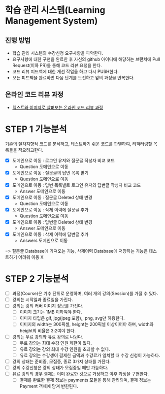 # 학습 관리 시스템(Learning Management System)
## 진행 방법
* 학습 관리 시스템의 수강신청 요구사항을 파악한다.
* 요구사항에 대한 구현을 완료한 후 자신의 github 아이디에 해당하는 브랜치에 Pull Request(이하 PR)를 통해 코드 리뷰 요청을 한다.
* 코드 리뷰 피드백에 대한 개선 작업을 하고 다시 PUSH한다.
* 모든 피드백을 완료하면 다음 단계를 도전하고 앞의 과정을 반복한다.

## 온라인 코드 리뷰 과정
* [텍스트와 이미지로 살펴보는 온라인 코드 리뷰 과정](https://github.com/next-step/nextstep-docs/tree/master/codereview)

# STEP 1 기능분석
기존의 절차지향적 코드를 분석하고, 테스트하기 쉬운 코드를 판별하여, 리팩터링할 목록들을 적으려고한다.
* [X] 도메인으로 이동 : 로그인 유저와 질문글 작성자 비교 코드
  * Question 도메인으로 이동
* [X] 도메인으로 이동 : 질문글의 답변 목록 받기
  * Question 도메인으로 이동
* [X] 도메인으로 이동 : 답변 목록별로 로그인 유저와 답변글 작성자 비교 코드
  * Answer 도메인으로 이동
* [X] 도메인으로 이동 : 질문글 Deleted 상태 변경
  * Question 도메인으로 이동
* [X] 도메인으로 이동 : 삭제 이력에 질문글 추가
  * Question 도메인으로 이동
* [X] 도메인으로 이동 : 답변글 Deleted 상태 변경
  * Answer 도메인으로 이동
* [X] 도메인으로 이동 : 삭제 이력에 답변글 추가
  * Answers 도메인으로 이동

=> 질문글 Database에 가져오는 기능, 삭제이력 Database에 저장하는 기능은 테스트하기 어려워 이동 X

# STEP 2 기능분석
* [ ] 과정(Course)은 기수 단위로 운영하며, 여러 개의 강의(Session)를 가질 수 있다. 
* [ ] 강의는 시작일과 종료일을 가진다. 
* [ ] 강의는 강의 커버 이미지 정보를 가진다. 
  * [ ] 이미지 크기는 1MB 이하여야 한다. 
  * [ ] 이미지 타입은 gif, jpg(jpeg 포함),, png, svg만 허용한다.
  * [ ] 이미지의 width는 300픽셀, height는 200픽셀 이상이어야 하며, width와 height의 비율은 3:2여야 한다. 
* [ ] 강의는 무료 강의와 유료 강의로 나뉜다. 
  * [ ] 무료 강의는 최대 수강 인원 제한이 없다. 
  * [ ] 유료 강의는 강의 최대 수강 인원을 초과할 수 없다. 
  * [ ] 유료 강의는 수강생이 결제한 금액과 수강료가 일치할 때 수강 신청이 가능하다. 
* [ ] 강의 상태는 준비중, 모집중, 종료 3가지 상태를 가진다. 
* [ ] 강의 수강신청은 강의 상태가 모집중일 때만 가능하다. 
* [ ] 유료 강의의 경우 결제는 이미 완료한 것으로 가정하고 이후 과정을 구현한다. 
  * [ ] 결제를 완료한 결제 정보는 payments 모듈을 통해 관리되며, 결제 정보는 Payment 객체에 담겨 반한된다.
